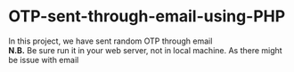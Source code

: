 # OTP-sent-through-email-using-PHP<br>
In this project, we have sent random OTP through email<br/>
**N.B.** Be sure run it in your web server, not in local machine. As there might be issue with email
